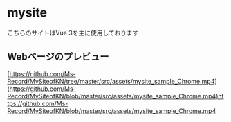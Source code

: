 # mysite
こちらのサイトはVue 3を主に使用しております

## Webページのプレビュー
[https://github.com/Ms-Record/MySiteofKN/tree/master/src/assets/mysite_sample_Chrome.mp4](https://github.com/Ms-Record/MySiteofKN/blob/master/src/assets/mysite_sample_Chrome.mp4)https://github.com/Ms-Record/MySiteofKN/blob/master/src/assets/mysite_sample_Chrome.mp4

